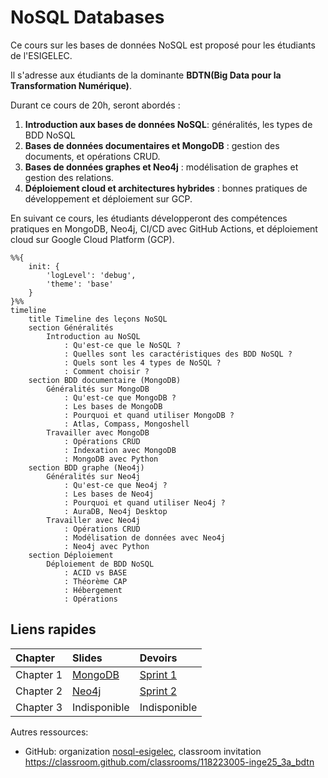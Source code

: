 # NoSQL Databases

Ce cours sur les bases de données NoSQL est proposé pour les étudiants de l'ESIGELEC.

Il s'adresse aux étudiants de la dominante **BDTN(Big Data pour la Transformation Numérique)**.

Durant ce cours de 20h, seront abordés :

1. **Introduction aux bases de données NoSQL**: généralités, les types de BDD NoSQL
2. **Bases de données documentaires et MongoDB** : gestion des documents, et opérations CRUD.
3. **Bases de données graphes et Neo4j** : modélisation de graphes et gestion des relations.
4. **Déploiement cloud et architectures hybrides** : bonnes pratiques de développement et déploiement sur GCP.

En suivant ce cours, les étudiants développeront des compétences pratiques en MongoDB, Neo4j, CI/CD avec GitHub Actions, et déploiement cloud sur Google Cloud Platform (GCP).


```mermaid
%%{
    init: {
        'logLevel': 'debug',
        'theme': 'base'
    }
}%%
timeline
    title Timeline des leçons NoSQL
    section Généralités
        Introduction au NoSQL
            : Qu'est-ce que le NoSQL ?
            : Quelles sont les caractéristiques des BDD NoSQL ?
            : Quels sont les 4 types de NoSQL ?
            : Comment choisir ?
    section BDD documentaire (MongoDB)
        Généralités sur MongoDB
            : Qu'est-ce que MongoDB ?
            : Les bases de MongoDB
            : Pourquoi et quand utiliser MongoDB ?
            : Atlas, Compass, Mongoshell
        Travailler avec MongoDB
            : Opérations CRUD
            : Indexation avec MongoDB
            : MongoDB avec Python
    section BDD graphe (Neo4j)
        Généralités sur Neo4j
            : Qu'est-ce que Neo4j ?
            : Les bases de Neo4j
            : Pourquoi et quand utiliser Neo4j ?
            : AuraDB, Neo4j Desktop
        Travailler avec Neo4j
            : Opérations CRUD
            : Modélisation de données avec Neo4j
            : Neo4j avec Python
    section Déploiement
        Déploiement de BDD NoSQL
            : ACID vs BASE
            : Théorème CAP
            : Hébergement
            : Opérations

```

## Liens rapides

Chapter |  Slides | Devoirs
:--- | :--- | :---
Chapter 1 | [MongoDB](https://github.com/nosql-esigelec/nosql-db/blob/main/courses/intro-to-nosql-mongo.pdf) | [Sprint 1](https://classroom.github.com/classrooms/118223005-inge25_3a_bdtn/assignments/gocod)
Chapter 2 | [Neo4j](https://github.com/nosql-esigelec/nosql-db/blob/main/courses/intro-to-nosql-neo4j.pdf) | [Sprint 2](https://classroom.github.com/classrooms/118223005-inge25_3a_bdtn/assignments/gocod)
Chapter 3 | Indisponible | Indisponible

Autres ressources:

* GitHub: organization [nosql-esigelec](https://github.com/nosql-esigelec), classroom invitation <https://classroom.github.com/classrooms/118223005-inge25_3a_bdtn>
